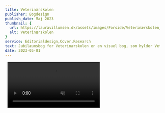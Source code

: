 ```yaml
---
title: Veterinærskolen
publisher: Bogdesign
publish_date: Maj 2023
thumbnail: {
  url: https://lauravillumsen.dk/assets/images/Forside/Veterinærskolen_Forside.jpg,
  alt: Veterinærskolen
}
service: Editorialdesign,Cover,Research
text: Jubilæumsbog for Veterinærskolen er en visuel bog, som hylder Veterinærskolens 250-års fødselsdag. Bogen blev designet i forbindelse med et skoleprojekt på Danmarks Medie- og Journalisthøjskole. Bogens indhold er designet efter dansk og engelsk sprog, hvor sprogene er blevet differentieret med forskellige skrifttyper serif og sans serif. Bogen er præget af smukke og interessante fotos af Jens Wejs. Omslaget er pyntet med siametiske grise og en lysegrøn farve, som skal give illusionen af knogler. Snitfarven komplimenterer den grønne farve og skal symbolisere blod. Bogen er sat med skrifttyperne Neue Haas Grotesk og Loretta VF.
date: 2023-05-01
---
```


<img src="https://lauravillumsen.dk/assets/images/Veterinærskolen_underside/1_Veterinærskolen_underside.jpg" alt="">
<img src="https://lauravillumsen.dk/assets/images/Veterinærskolen_underside/2_Veterinærskolen_underside.jpg" alt="">
<video controls muted autoplay loop>
  <source src="https://lauravillumsen.dk/assets/images/Veterinærskolen_underside/3_Veterinæskolen_underside_video.mp4" type="video/mp4">
</video>
<img src="https://lauravillumsen.dk/assets/images/Veterinærskolen_underside/4_Veterinærskolen_underside.jpg" alt="">
<img src="https://lauravillumsen.dk/assets/images/Veterinærskolen_underside/5_Veterinærskolen_underside.jpg" alt="">
<img src="https://lauravillumsen.dk/assets/images/Veterinærskolen_underside/6_Veterinærskolen_underside.jpg" alt="">
<img src="https://lauravillumsen.dk/assets/images/Veterinærskolen_underside/7_Veterinærskolen_underside.jpg" alt="">
